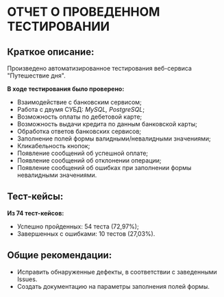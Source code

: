 # ОТЧЕТ О ПРОВЕДЕННОМ ТЕСТИРОВАНИИ
## Краткое описание:

Произведено автоматизированное тестирования веб-сервиса "Путешествие дня".

**В ходе тестирования было проверено:**

* Взаимодействие с банковским сервисом;
* Работа с двумя СУБД: *MySQL, PostgreSQL*;
* Возможность оплаты по дебетовой карте;
* Возможность выдачи кредита по данным банковской карты;
* Обработка ответов банковских сервисов;
* Заполнение полей формы валидными/невалидными значениями;
* Кликабельность кнопок;
* Появление сообщений об успешной оплате;
* Появление сообщений об отклонении операции;
* Появление сообщений об ошибках при заполнении формы невалидными значениями.

## Тест-кейсы:
**Из 74 тест-кейсов:**
* Успешно пройденных: 54 теста (72,97%);
* Завершенных с ошибками: 10 тестов (27,03%).

## Общие рекомендации:
* Исправить обнаруженные дефекты, в соответствии с заведенными  Issues.
* Создать документацию на параметры заполнения полей формы.